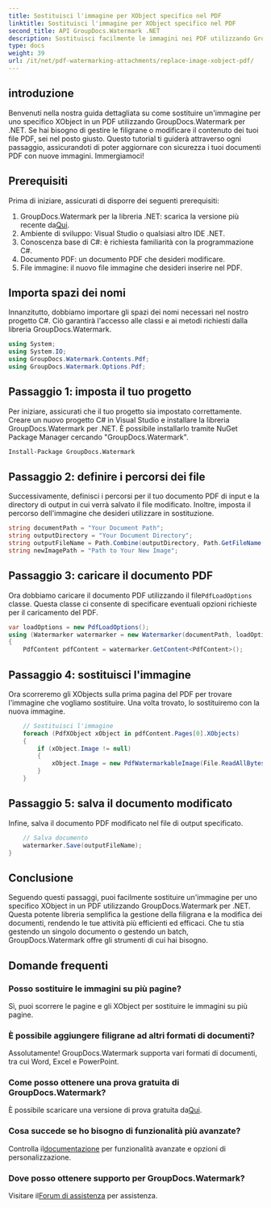 ```yaml
---
title: Sostituisci l'immagine per XObject specifico nel PDF
linktitle: Sostituisci l'immagine per XObject specifico nel PDF
second_title: API GroupDocs.Watermark .NET
description: Sostituisci facilmente le immagini nei PDF utilizzando GroupDocs.Watermark per .NET con questa guida passo passo. Perfetto per gestire i contenuti PDF in modo efficiente.
type: docs
weight: 39
url: /it/net/pdf-watermarking-attachments/replace-image-xobject-pdf/
---
```

## introduzione
Benvenuti nella nostra guida dettagliata su come sostituire un'immagine per uno specifico XObject in un PDF utilizzando GroupDocs.Watermark per .NET. Se hai bisogno di gestire le filigrane o modificare il contenuto dei tuoi file PDF, sei nel posto giusto. Questo tutorial ti guiderà attraverso ogni passaggio, assicurandoti di poter aggiornare con sicurezza i tuoi documenti PDF con nuove immagini. Immergiamoci!
## Prerequisiti
Prima di iniziare, assicurati di disporre dei seguenti prerequisiti:
1.  GroupDocs.Watermark per la libreria .NET: scarica la versione più recente da[Qui](https://releases.groupdocs.com/Watermark/net/).
2. Ambiente di sviluppo: Visual Studio o qualsiasi altro IDE .NET.
3. Conoscenza base di C#: è richiesta familiarità con la programmazione C#.
4. Documento PDF: un documento PDF che desideri modificare.
5. File immagine: il nuovo file immagine che desideri inserire nel PDF.

## Importa spazi dei nomi
Innanzitutto, dobbiamo importare gli spazi dei nomi necessari nel nostro progetto C#. Ciò garantirà l'accesso alle classi e ai metodi richiesti dalla libreria GroupDocs.Watermark.
```csharp
using System;
using System.IO;
using GroupDocs.Watermark.Contents.Pdf;
using GroupDocs.Watermark.Options.Pdf;
```
## Passaggio 1: imposta il tuo progetto
Per iniziare, assicurati che il tuo progetto sia impostato correttamente. Creare un nuovo progetto C# in Visual Studio e installare la libreria GroupDocs.Watermark per .NET. È possibile installarlo tramite NuGet Package Manager cercando "GroupDocs.Watermark".
```sh
Install-Package GroupDocs.Watermark
```
## Passaggio 2: definire i percorsi dei file
Successivamente, definisci i percorsi per il tuo documento PDF di input e la directory di output in cui verrà salvato il file modificato. Inoltre, imposta il percorso dell'immagine che desideri utilizzare in sostituzione.
```csharp
string documentPath = "Your Document Path";
string outputDirectory = "Your Document Directory";
string outputFileName = Path.Combine(outputDirectory, Path.GetFileName(documentPath));
string newImagePath = "Path to Your New Image";
```
## Passaggio 3: caricare il documento PDF
 Ora dobbiamo caricare il documento PDF utilizzando il file`PdfLoadOptions` classe. Questa classe ci consente di specificare eventuali opzioni richieste per il caricamento del PDF.
```csharp
var loadOptions = new PdfLoadOptions();
using (Watermarker watermarker = new Watermarker(documentPath, loadOptions))
{
    PdfContent pdfContent = watermarker.GetContent<PdfContent>();
```
## Passaggio 4: sostituisci l'immagine
Ora scorreremo gli XObjects sulla prima pagina del PDF per trovare l'immagine che vogliamo sostituire. Una volta trovato, lo sostituiremo con la nuova immagine.
```csharp
    // Sostituisci l'immagine
    foreach (PdfXObject xObject in pdfContent.Pages[0].XObjects)
    {
        if (xObject.Image != null)
        {
            xObject.Image = new PdfWatermarkableImage(File.ReadAllBytes(newImagePath));
        }
    }
```
## Passaggio 5: salva il documento modificato
Infine, salva il documento PDF modificato nel file di output specificato.
```csharp
    // Salva documento
    watermarker.Save(outputFileName);
}
```

## Conclusione
Seguendo questi passaggi, puoi facilmente sostituire un'immagine per uno specifico XObject in un PDF utilizzando GroupDocs.Watermark per .NET. Questa potente libreria semplifica la gestione della filigrana e la modifica dei documenti, rendendo le tue attività più efficienti ed efficaci. Che tu stia gestendo un singolo documento o gestendo un batch, GroupDocs.Watermark offre gli strumenti di cui hai bisogno.
## Domande frequenti
### Posso sostituire le immagini su più pagine?
Sì, puoi scorrere le pagine e gli XObject per sostituire le immagini su più pagine.
### È possibile aggiungere filigrane ad altri formati di documenti?
Assolutamente! GroupDocs.Watermark supporta vari formati di documenti, tra cui Word, Excel e PowerPoint.
### Come posso ottenere una prova gratuita di GroupDocs.Watermark?
 È possibile scaricare una versione di prova gratuita da[Qui](https://releases.groupdocs.com/).
### Cosa succede se ho bisogno di funzionalità più avanzate?
 Controlla il[documentazione](https://reference.groupdocs.com/Watermark/net/) per funzionalità avanzate e opzioni di personalizzazione.
### Dove posso ottenere supporto per GroupDocs.Watermark?
 Visitare il[Forum di assistenza](https://forum.groupdocs.com/c/watermark/19) per assistenza.
